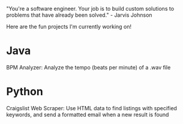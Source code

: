 "You're a software engineer. Your job is to build custom solutions to problems that have already been solved." - Jarvis Johnson

Here are the fun projects I'm currently working on!

# Java

BPM Analyzer: Analyze the tempo (beats per minute) of a .wav file

# Python

Craigslist Web Scraper: Use HTML data to find listings with specified keywords, and send a formatted email when a new result is found

